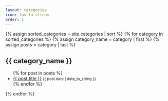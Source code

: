 ```yaml
---
layout: categories
icon: fas fa-stream
order: 1
---
```


{% assign sorted_categories = site.categories | sort %}
{% for category in sorted_categories %}
  {% assign category_name = category | first %}
  {% assign posts = category | last %}
  <h2 id="{{ category_name | slugify }}" class="archive__subtitle">{{ category_name }}</h2>
  <ul class="archive__posts">
    {% for post in posts %}
      <li>
        <a href="{{ post.url }}">{{ post.title }}</a>
        <small>{{ post.date | date_to_string }}</small>
      </li>
    {% endfor %}
  </ul>
{% endfor %}

